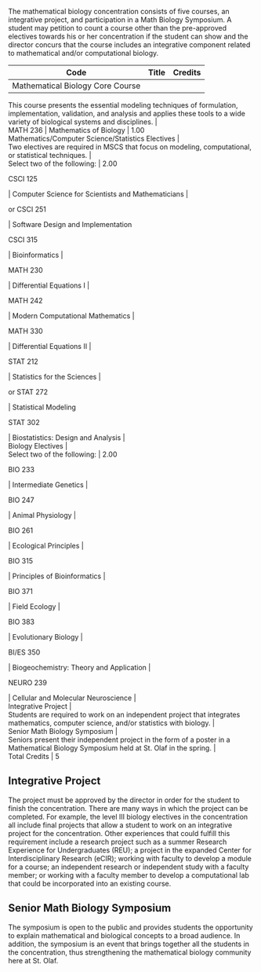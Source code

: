 The mathematical biology concentration consists of five courses, an
integrative project, and participation in a Math Biology Symposium. A student
may petition to count a course other than the pre-approved electives towards
his or her concentration if the student can show and the director concurs that
the course includes an integrative component related to mathematical and/or
computational biology.

Code  |  Title  |  Credits  
---|---|---  
Mathematical Biology Core Course  |  
This course presents the essential modeling techniques of formulation,
implementation, validation, and analysis and applies these tools to a wide
variety of biological systems and disciplines.  |  
MATH 236  |  Mathematics of Biology  |  1.00  
Mathematics/Computer Science/Statistics Electives  |  
Two electives are required in MSCS that focus on modeling, computational, or
statistical techniques.  |  
Select two of the following:  |  2.00  
  
CSCI 125

|  Computer Science for Scientists and Mathematicians  |  
  
or CSCI 251

|  Software Design and Implementation  
  
CSCI 315

|  Bioinformatics  |  
  
MATH 230

|  Differential Equations I  |  
  
MATH 242

|  Modern Computational Mathematics  |  
  
MATH 330

|  Differential Equations II  |  
  
STAT 212

|  Statistics for the Sciences  |  
  
or STAT 272

|  Statistical Modeling  
  
STAT 302

|  Biostatistics: Design and Analysis  |  
Biology Electives  |  
Select two of the following:  |  2.00  
  
BIO 233

|  Intermediate Genetics  |  
  
BIO 247

|  Animal Physiology  |  
  
BIO 261

|  Ecological Principles  |  
  
BIO 315

|  Principles of Bioinformatics  |  
  
BIO 371

|  Field Ecology  |  
  
BIO 383

|  Evolutionary Biology  |  
  
BI/ES 350

|  Biogeochemistry: Theory and Application  |  
  
NEURO 239

|  Cellular and Molecular Neuroscience  |  
Integrative Project  |  
Students are required to work on an independent project that integrates
mathematics, computer science, and/or statistics with biology.  |  
Senior Math Biology Symposium  |  
Seniors present their independent project in the form of a poster in a
Mathematical Biology Symposium held at St. Olaf in the spring.  |  
Total Credits  |  5  
  
##  Integrative Project

The project must be approved by the director in order for the student to
finish the concentration. There are many ways in which the project can be
completed. For example, the level III biology electives in the concentration
all include final projects that allow a student to work on an integrative
project for the concentration. Other experiences that could fulfill this
requirement include a research project such as a summer Research Experience
for Undergraduates (REU); a project in the expanded Center for
Interdisciplinary Research (eCIR); working with faculty to develop a module
for a course; an independent research or independent study with a faculty
member; or working with a faculty member to develop a computational lab that
could be incorporated into an existing course.

##  Senior Math Biology Symposium

The symposium is open to the public and provides students the opportunity to
explain mathematical and biological concepts to a broad audience. In addition,
the symposium is an event that brings together all the students in the
concentration, thus strengthening the mathematical biology community here at
St. Olaf.

